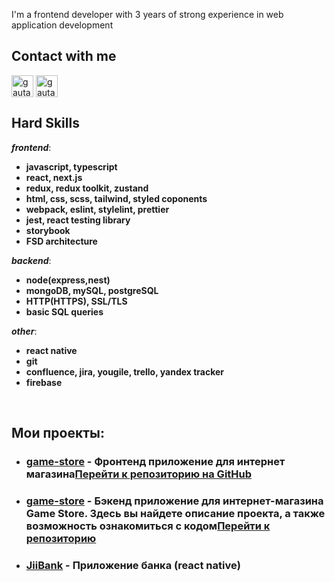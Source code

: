 I'm a frontend developer with 3 years of strong experience in web  application development

<h2>Contact with me</h2>

<p align="left">
<a href="https://t.me/explorrerr" target="blank"><img align="center" src="https://img.icons8.com/color/48/000000/telegram-app--v1.png" alt="gautamkrishnar" height="35" width="35" /></a>
<a href="https://wa.me/79785508821" target="blank"><img align="center" src="https://img.icons8.com/color/48/000000/whatsapp.png" alt="gautamkrishnar" height="35" width="35" /></a>

<h2><b>Hard&nbsp;Skills</b></h2>

***frontend***:
- <b>javascript, typescript</b>
- <b>react, next.js</b>
- <b>redux, redux toolkit, zustand</b>
- <b>html, css, scss, tailwind, styled coponents</b>
- <b>webpack, eslint, stylelint, prettier</b>
- <b>jest, react testing library</b>
- <b>storybook</b>
- <b>FSD architecture</b>

***backend***:
- <b>node(express,nest)</b>
- <b>mongoDB, mySQL, postgreSQL</b>
- <b>HTTP(HTTPS), SSL/TLS</b>
- <b>basic SQL queries</b>

***other***:
- <b>react native</b>
- <b>git</b>
- <b>confluence, jira, yougile, trello, yandex tracker</b>
- <b>firebase</b>

 &nbsp;<h2><b>Мои проекты:</b></h2>
 - <h3><a href="https://github.com/ihopeyoucanfly/ya_bao-frontend">game-store</a> - Фронтенд приложение для интернет магазина<a href="https://ya-bao-frontend.vercel.app/">Перейти к репозиторию на GitHub</a></h3> 

 - <h3><a href="#">game-store</a> - Бэкенд приложение для интернет-магазина Game Store. Здесь вы найдете описание проекта, а также возможность ознакомиться с кодом<a href="https://github.com/ihopeyoucanfly/gameStore-backend">Перейти к репозиторию</a></h3> 

 - <h3><a href="https://github.com/ihopeyoucanfly/JiiBank">JiiBank</a> - Приложение банка (react native)</h3> 

